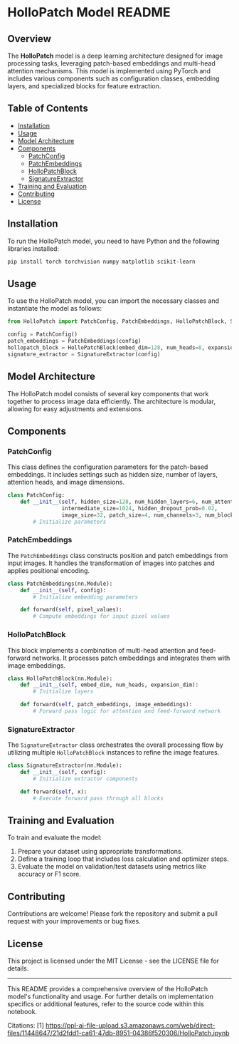 # HolloPatch Model README

## Overview
The **HolloPatch** model is a deep learning architecture designed for image processing tasks, leveraging patch-based embeddings and multi-head attention mechanisms. This model is implemented using PyTorch and includes various components such as configuration classes, embedding layers, and specialized blocks for feature extraction.

## Table of Contents
- [Installation](#installation)
- [Usage](#usage)
- [Model Architecture](#model-architecture)
- [Components](#components)
  - [PatchConfig](#patchconfig)
  - [PatchEmbeddings](#patchembeddings)
  - [HolloPatchBlock](#hollopatchblock)
  - [SignatureExtractor](#signatureextractor)
- [Training and Evaluation](#training-and-evaluation)
- [Contributing](#contributing)
- [License](#license)

## Installation
To run the HolloPatch model, you need to have Python and the following libraries installed:
```bash
pip install torch torchvision numpy matplotlib scikit-learn
```

## Usage
To use the HolloPatch model, you can import the necessary classes and instantiate the model as follows:

```python
from HolloPatch import PatchConfig, PatchEmbeddings, HolloPatchBlock, SignatureExtractor

config = PatchConfig()
patch_embeddings = PatchEmbeddings(config)
hollopatch_block = HolloPatchBlock(embed_dim=128, num_heads=8, expansion_dim=512)
signature_extractor = SignatureExtractor(config)
```

## Model Architecture
The HolloPatch model consists of several key components that work together to process image data efficiently. The architecture is modular, allowing for easy adjustments and extensions.

## Components

### PatchConfig
This class defines the configuration parameters for the patch-based embeddings. It includes settings such as hidden size, number of layers, attention heads, and image dimensions.

```python
class PatchConfig:
    def __init__(self, hidden_size=128, num_hidden_layers=6, num_attention_heads=8,
                 intermediate_size=1024, hidden_dropout_prob=0.02,
                 image_size=32, patch_size=4, num_channels=3, num_blocks=6):
        # Initialize parameters
```

### PatchEmbeddings
The `PatchEmbeddings` class constructs position and patch embeddings from input images. It handles the transformation of images into patches and applies positional encoding.

```python
class PatchEmbeddings(nn.Module):
    def __init__(self, config):
        # Initialize embedding parameters

    def forward(self, pixel_values):
        # Compute embeddings for input pixel values
```

### HolloPatchBlock
This block implements a combination of multi-head attention and feed-forward networks. It processes patch embeddings and integrates them with image embeddings.

```python
class HolloPatchBlock(nn.Module):
    def __init__(self, embed_dim, num_heads, expansion_dim):
        # Initialize layers

    def forward(self, patch_embeddings, image_embeddings):
        # Forward pass logic for attention and feed-forward network
```

### SignatureExtractor
The `SignatureExtractor` class orchestrates the overall processing flow by utilizing multiple `HolloPatchBlock` instances to refine the image features.

```python
class SignatureExtractor(nn.Module):
    def __init__(self, config):
        # Initialize extractor components

    def forward(self, x):
        # Execute forward pass through all blocks
```

## Training and Evaluation
To train and evaluate the model:
1. Prepare your dataset using appropriate transformations.
2. Define a training loop that includes loss calculation and optimizer steps.
3. Evaluate the model on validation/test datasets using metrics like accuracy or F1 score.

## Contributing
Contributions are welcome! Please fork the repository and submit a pull request with your improvements or bug fixes.

## License
This project is licensed under the MIT License - see the LICENSE file for details.

---

This README provides a comprehensive overview of the HolloPatch model's functionality and usage. For further details on implementation specifics or additional features, refer to the source code within this notebook.

Citations:
[1] https://ppl-ai-file-upload.s3.amazonaws.com/web/direct-files/11448647/21d2fdd1-ca61-47db-8951-04386f520306/HolloPatch.ipynb